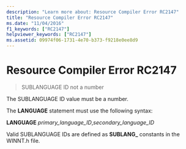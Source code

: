 ```yaml
---
description: "Learn more about: Resource Compiler Error RC2147"
title: "Resource Compiler Error RC2147"
ms.date: "11/04/2016"
f1_keywords: ["RC2147"]
helpviewer_keywords: ["RC2147"]
ms.assetid: 09974f06-1731-4e70-b373-f9218e0ee8d9
---
```

# Resource Compiler Error RC2147

> SUBLANGUAGE ID not a number

The SUBLANGUAGE ID value must be a number.

The **LANGUAGE** statement must use the following syntax:

**LANGUAGE** *primary_language_ID*,*secondary_language_ID*

Valid SUBLANGUAGE IDs are defined as **SUBLANG_** constants in the WINNT.h file.

